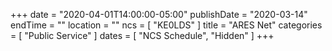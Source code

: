 +++
date = "2020-04-01T14:00:00-05:00"
publishDate = "2020-03-14"
endTime = ""
location = ""
ncs = [ "KE0LDS" ]
title = "ARES Net"
categories = [ "Public Service" ]
dates = [ "NCS Schedule", "Hidden" ]
+++
